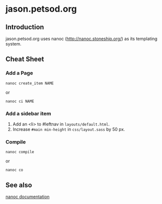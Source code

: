 # jason.petsod.org

## Introduction

jason.petsod.org uses nanoc (http://nanoc.stoneship.org/) as its templating
system. 

## Cheat Sheet

### Add a Page

    nanoc create_item NAME

or

    nanoc ci NAME

### Add a sidebar item

 1. Add an &lt;li&gt; to \#leftnav in `layouts/default.html`.
 1. Increase `#main min-height` in `css/layout.sass` by 50 px.

### Compile

    nanoc compile

or

    nanoc co

## See also

[nanoc documentation](http://nanoc.stoneship.org/docs/)
